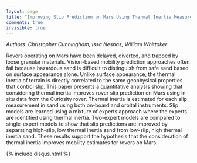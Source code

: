```yaml
---
layout: page
title: "Improving Slip Prediction on Mars Using Thermal Inertia Measurements"
comments: true
invisible: true
---
```


<p class="text-left"><i>Authors: Christopher Cunningham, Issa Nesnas, William Whittaker</i></p>

Rovers operating on Mars have been delayed, diverted, and trapped by loose granular materials. Vision-based mobility prediction approaches often fail because hazardous sand is difficult to distinguish from safe sand based on surface appearance alone. Unlike surface appearance, the thermal inertia of terrain is directly correlated to the same geophysical properties that control slip. This paper presents a quantitative analysis showing that considering thermal inertia improves rover slip prediction on Mars using in-situ data from the Curiosity rover. Thermal inertia is estimated for each slip measurement in sand using both on-board and orbital instruments. Slip models are learned using a mixture of experts approach where the experts are identified using thermal inertia. Two-expert models are compared to single-expert models to show that slip predictions are improved by separating high-slip, low thermal inertia sand from low-slip, high thermal inertia sand. These results support the hypothesis that the consideration of thermal inertia improves mobility estimates for rovers on Mars.

{% include disqus.html %}